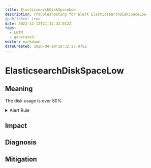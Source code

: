 ```yaml
---
title: ElasticsearchDiskSpaceLow
description: Troubleshooting for alert ElasticsearchDiskSpaceLow
#published: true
date: 2023-12-12T21:12:32.022Z
tags: 
  - LGTM
  - generated
editor: markdown
dateCreated: 2020-04-10T18:32:27.079Z
---
```


# ElasticsearchDiskSpaceLow

## Meaning
[//]: # "Short paragraph that explains what the alert means"
The disk usage is over 80%

<details>
  <summary>Alert Rule</summary>

{{% rule "elasticsearch/prometheus-community-elasticsearch-exporter.yml" "ElasticsearchDiskSpaceLow" %}}

<!-- Rule when generated

```yaml
alert: ElasticsearchDiskSpaceLow
expr: elasticsearch_filesystem_data_available_bytes / elasticsearch_filesystem_data_size_bytes * 100 < 20
for: 2m
labels:
    severity: warning
annotations:
    summary: Elasticsearch disk space low (instance {{ $labels.instance }})
    description: |-
        The disk usage is over 80%
          VALUE = {{ $value }}
          LABELS = {{ $labels }}
    runbook: https://github.com/srerun/prometheus-alerts/blob/main/content/runbooks/prometheus-community-elasticsearch-exporter/ElasticsearchDiskSpaceLow.md

```

-->

</details>


## Impact
[//]: # "What could / will happen if the alert is not addressed"



## Diagnosis
[//]: # "Steps to take to identify the cause of the problem"



## Mitigation
[//]: # "The steps necessary to resolve the alert"
